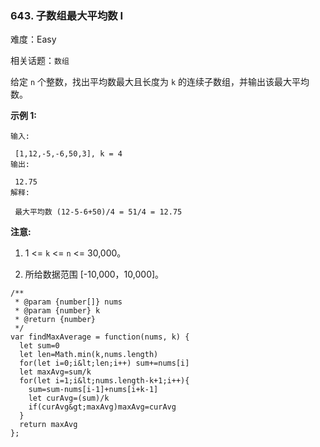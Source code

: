### 643. 子数组最大平均数 I

难度：Easy

相关话题：`数组`

给定  `n`  个整数，找出平均数最大且长度为  `k`  的连续子数组，并输出该最大平均数。



 **示例 1:** 





```
输入:

 [1,12,-5,-6,50,3], k = 4
输出:

 12.75
解释:

 最大平均数 (12-5-6+50)/4 = 51/4 = 12.75

```





 **注意:** 





1. 1 &lt;=  `k`  &lt;=  `n`  &lt;= 30,000。

2. 所给数据范围 [-10,000，10,000]。






```
/**
 * @param {number[]} nums
 * @param {number} k
 * @return {number}
 */
var findMaxAverage = function(nums, k) {
  let sum=0
  let len=Math.min(k,nums.length)
  for(let i=0;i&lt;len;i++) sum+=nums[i]
  let maxAvg=sum/k
  for(let i=1;i&lt;nums.length-k+1;i++){
    sum=sum-nums[i-1]+nums[i+k-1]
    let curAvg=(sum)/k
    if(curAvg&gt;maxAvg)maxAvg=curAvg
  }
  return maxAvg
};



```
